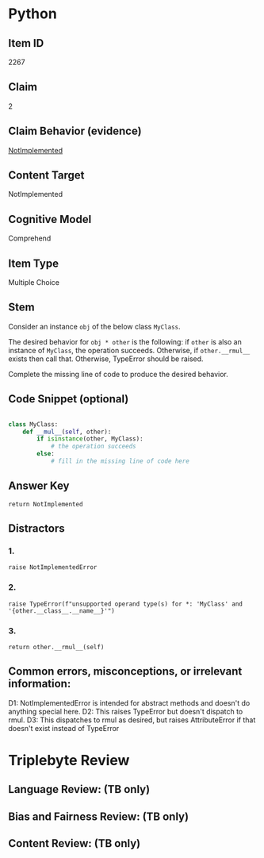 # Python 

## Item ID
2267

## Claim
2

## Claim Behavior (evidence)

[NotImplemented](https://docs.python.org/3/library/constants.html#NotImplemented)

## Content Target
NotImplemented

## Cognitive Model
Comprehend

## Item Type
Multiple Choice

## Stem

Consider an instance `obj` of the below class `MyClass`. 

The desired behavior for `obj * other` is the following: if `other` is also an instance of `MyClass`, the operation succeeds. Otherwise, if `other.__rmul__` exists then call that. Otherwise, TypeError should be raised. 

Complete the missing line of code to produce the desired behavior.

## Code Snippet (optional)
```python

class MyClass:
    def __mul__(self, other):
        if isinstance(other, MyClass):
            # the operation succeeds
        else:
            # fill in the missing line of code here
```

## Answer Key

`return NotImplemented`

## Distractors

### 1.

`raise NotImplementedError`


### 2.

`raise TypeError(f"unsupported operand type(s) for *: 'MyClass' and '{other.__class__.__name__}'")`

### 3.

`return other.__rmul__(self)`

## Common errors, misconceptions, or irrelevant information:

D1: NotImplementedError is intended for abstract methods and doesn't do anything special here.
D2: This raises TypeError but doesn't dispatch to rmul.
D3: This dispatches to rmul as desired, but raises AttributeError if that doesn't exist instead of TypeError


# Triplebyte Review


## Language Review: (TB only)


## Bias and Fairness Review: (TB only)


## Content Review: (TB only)

